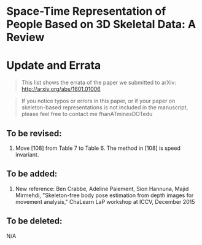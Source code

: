 # Space-Time Representation of People Based on 3D Skeletal Data: A Review
# Update and Errata
> This list shows the errata of the paper we submitted to arXiv: http://arxiv.org/abs/1601.01006

> If you notice typos or errors in this paper, or if your paper on skeleton-based representations is not included in the manuscript, please feel free to contact me fhanATminesDOTedu

## To be revised:
1. Move [108] from Table 7 to Table 6. The method in [108] is speed invariant.


## To be added:
1. New reference: Ben Crabbe, Adeline Paiement, Sion Hannuna, Majid Mirmehdi, "Skeleton-free body pose estimation from depth images for movement analysis," ChaLearn LaP workshop at ICCV, December 2015


## To be deleted:
N/A
